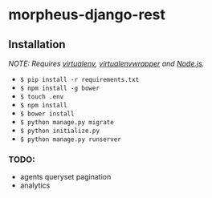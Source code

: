 # morpheus-django-rest

## Installation

*NOTE: Requires [virtualenv](http://virtualenv.readthedocs.org/en/latest/),
[virtualenvwrapper](http://virtualenvwrapper.readthedocs.org/en/latest/) and
[Node.js](http://nodejs.org/).*


* `$ pip install -r requirements.txt`
* `$ npm install -g bower`
* `$ touch .env`
* `$ npm install`
* `$ bower install`
* `$ python manage.py migrate`
* `$ python initialize.py`
* `$ python manage.py runserver`


### TODO:

- agents queryset pagination
- analytics
